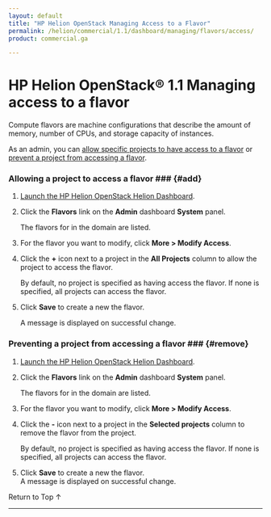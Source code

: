 ```yaml
---
layout: default
title: "HP Helion OpenStack Managing Access to a Flavor"
permalink: /helion/commercial/1.1/dashboard/managing/flavors/access/
product: commercial.ga

---
```

<!--PUBLISHED-->

<script>

function PageRefresh {
onLoad="window.refresh"
}

PageRefresh();

</script>

<!--
<p style="font-size: small;"> <a href="/helion/commercial/1.1/ga1/install/">&#9664; PREV</a> | <a href="/helion/commercial/1.1/ga1/install-overview/">&#9650; UP</a> | <a href="/helion/commercial/1.1/ga1/">NEXT &#9654;</a></p> 
-->

# HP Helion OpenStack&#174; 1.1 Managing access to a flavor #

Compute flavors are machine configurations that describe the amount of memory, number of CPUs, and storage capacity of instances. 

As an admin, you can [allow specific projects to have access to a flavor](#add) or [prevent a project from accessing a flavor](#remove).

### Allowing a project to access a flavor ### {#add}

1. [Launch the HP Helion OpenStack Helion Dashboard](/helion/openstack/1.1/dashboard/login/).

2. Click the **Flavors** link on the **Admin** dashboard **System** panel.

	The flavors for in the domain are listed. 

3. For the flavor you want to modify, click **More &gt; Modify Access**.

4. Click the **+** icon next to a project in the **All Projects** column to allow the project to access the flavor.

	By default, no project is specified as having access the flavor. If none is specified, all projects can access the flavor.

5. Click **Save** to create a new the flavor.<br />

	A message is displayed on successful change.

### Preventing a project from accessing a flavor ### {#remove}

1. [Launch the HP Helion OpenStack Helion Dashboard](/helion/openstack/1.1/dashboard/login/).

2. Click the **Flavors** link on the **Admin** dashboard **System** panel.

	The flavors for in the domain are listed. 

3. For the flavor you want to modify, click **More &gt; Modify Access**.

4. Click the **-** icon next to a project in the **Selected projects** column to remove the flavor from the project.

	By default, no project is specified as having access the flavor. If none is specified, all projects can access the flavor.

5. Click **Save** to create a new the flavor.<br />
A message is displayed on successful change.

<p><a href="#top" style="padding:14px 0px 14px 0px; text-decoration: none;"> Return to Top &#8593; </a></p>


----
